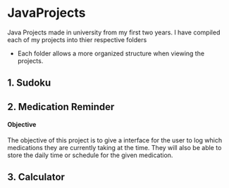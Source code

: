 # JavaProjects
Java Projects made in university from my first two years. I have compiled each of my projects into thier respective folders
- Each folder allows a more organized structure when viewing the projects.
## 1. Sudoku
## 2. Medication Reminder
#### Objective
The objective of this project is to give a interface for the user to log which medications they are currently taking at the time. They will also be able to store the daily time or schedule for the given medication.
## 3. Calculator
